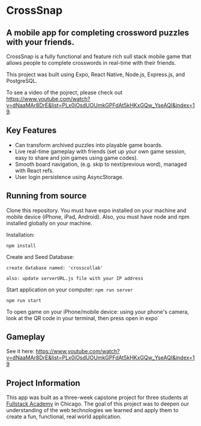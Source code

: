 # CrossSnap

## A mobile app for completing crossword puzzles with your friends. 

CrossSnap is a fully functional and feature rich sull stack mobile game that allows people to complete crosswords in real-time with their friends. 

This project was built using Expo, React Native, Node.js, Express.js, and PostgreSQL. 

To see a video of the pojrect, please check out https://www.youtube.com/watch?v=dNaaMAr8DrE&list=PLx0iOsdUOUmkGPFdAt5kHKxGQw_YseAQI&index=19. 

## Key Features

 * Can transform archived puzzles into playable game boards. 
 * Live real-time gameplay with friends (set up your own game session, easy to share and join games using game codes). 
 * Smooth board navigation, (e.g. skip to next/previous word), managed with React refs. 
 * User login persistence using AsyncStorage. 

## Running from source

Clone this repository. You must have expo installed on your machine and mobile device (iPhone, iPad, Android). Also, you must have node and npm installed globally on your machine.

Installation:

`npm install`

Create and Seed Database:

`create database named: 'crosscollab'`

`also: update serverURL.js file with your IP address`

Start application on your computer:
`npm run server`

`npm run start`

To open game on your iPhone/mobile device: using your phone's camera, look at the QR code in your terminal, then press open in expo`

## Gameplay

See it here: https://www.youtube.com/watch?v=dNaaMAr8DrE&list=PLx0iOsdUOUmkGPFdAt5kHKxGQw_YseAQI&index=19

## Project Information

This app was built as a three-week capstone project for three students at [Fullstack Academy](https://www.fullstackacademy.com) in Chicago. The goal of this project was to deepen our understanding of the web technologies we learned and apply them to create a fun, functional, real world application.

